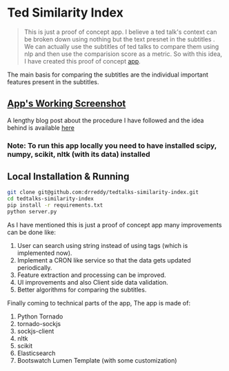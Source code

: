 Ted Similarity Index
==

> This is just a proof of concept app. I believe a ted talk's context can be broken down using nothing but the text presnet in the subtitles . We can actually use the subtitles of ted talks to compare them using nlp and then use the comparision score as a metric. So with this idea, I have created this proof of concept [app](http://ted-sim-index.rajeev-reddy.com/).

The main basis for comparing the subtitles are the individual important features present in the subtitles.

## [App's Working Screenshot](https://db.tt/bbqWzHLZ)

A lengthy blog post about the procedure I have followed and the idea behind is available [here](http://blog.rajeev-reddy.com/2015/05/18/ted-talks-similarity-index/)

### Note: To run this app locally you need to have installed scipy, numpy, scikit, nltk (with its data) installed

Local Installation & Running
--------------
```sh
git clone git@github.com:drreddy/tedtalks-similarity-index.git
cd tedtalks-similarity-index
pip install -r requirements.txt
python server.py
```

As I have mentioned this is just a proof of concept app many improvements can be done like:

1. User can search using string instead of using tags (which is implemented now).
2. Implement a CRON like service so that the data gets updated periodically.
3. Feature extraction and processing can be improved.
4. UI improvements and also Client side data validation.
5. Better algorithms for comparing the subtitles.

Finally coming to technical parts of the app, The app is made of:

1. Python Tornado
2. tornado-sockjs
3. sockjs-client
4. nltk
5. scikit
6. Elasticsearch
7. Bootswatch Lumen Template (with some customization)
